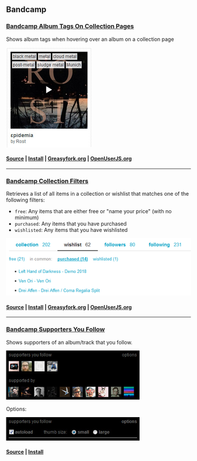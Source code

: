 ## Bandcamp

### [Bandcamp Album Tags On Collection Pages](bandcamp_collection_tags/)

Shows album tags when hovering over an album on a collection page

![screenshot](bandcamp_collection_tags/screenshot.jpg)

#### [Source](bandcamp_collection_tags/bandcamp_collection_tags.user.js) | [Install](https://github.com/squeek502/userscripts/raw/master/bandcamp_collection_tags/bandcamp_collection_tags.user.js) | [Greasyfork.org](https://greasyfork.org/en/scripts/391460-bandcamp-album-tags-on-collection-pages) | [OpenUserJS.org](https://openuserjs.org/scripts/squeek502/Bandcamp_Album_Tags_On_Collection_Pages)

---

### [Bandcamp Collection Filters](bandcamp_collection_filters/)

Retrieves a list of all items in a collection or wishlist that matches one of the following filters:

- `free`: Any items that are either free or "name your price" (with no minimum)
- `purchased`: Any items that you have purchased
- `wishlisted`: Any items that you have wishlisted

![screenshot](bandcamp_collection_filters/screenshot.png)

#### [Source](bandcamp_collection_filters/bandcamp_collection_filters.user.js) | [Install](https://github.com/squeek502/userscripts/raw/master/bandcamp_collection_filters/bandcamp_collection_filters.user.js) | [Greasyfork.org](https://greasyfork.org/en/scripts/391461-bandcamp-collection-filters) | [OpenUserJS.org](https://openuserjs.org/scripts/squeek502/Bandcamp_Collection_Filters)

---

### [Bandcamp Supporters You Follow](bandcamp_followed_supporters/)

Shows supporters of an album/track that you follow.

![screenshot](bandcamp_followed_supporters/screenshot.jpg)

Options:

![options](bandcamp_followed_supporters/options.jpg)

#### [Source](bandcamp_followed_supporters/bandcamp_followed_supporters.user.js) | [Install](https://github.com/squeek502/userscripts/raw/master/bandcamp_followed_supporters/bandcamp_followed_supporters.user.js)
